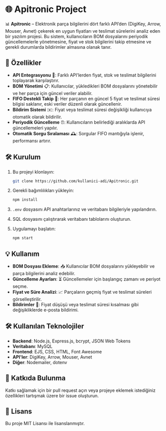 
# 🌐 Apitronic Project

📊 **Apitronic** – Elektronik parça bilgilerini dört farklı API’den (DigiKey, Arrow, Mouser, Avnet) çekerek en uygun fiyatları ve teslimat sürelerini analiz eden bir yazılım projesi. Bu sistem, kullanıcıların BOM dosyalarını periyodik güncellemelerle yönetmesine, fiyat ve stok bilgilerini takip etmesine ve gerekli durumlarda bildirimler almasına olanak tanır.

## 🚀 Özellikler

- **API Entegrasyonu** 🤖: Farklı API’lerden fiyat, stok ve teslimat bilgilerini toplayarak karşılaştırır.
- **BOM Yönetimi** 📋: Kullanıcılar, yükledikleri BOM dosyalarını yönetebilir ve her parça için güncel veriler alabilir.
- **FIFO Destekli Takip** 🔄: Her parçanın en güncel 5 fiyat ve teslimat süresi bilgisi saklanır, eski veriler düzenli olarak güncellenir.
- **Bildirim Sistemi** ✉️: Fiyat veya teslimat süresi değişikliği kullanıcıya otomatik olarak bildirilir.
- **Periyodik Güncelleme** ⏰: Kullanıcıların belirlediği aralıklarda API güncellemeleri yapılır.
- **Otomatik Sorgu Sıralaması** 🕰️: Sorgular FIFO mantığıyla işlenir, performansı artırır.

## 🛠️ Kurulum

1. Bu projeyi klonlayın:
   ```bash
   git clone https://github.com/kullanici-adi/Apitronic.git
   ```

2. Gerekli bağımlılıkları yükleyin:
   ```bash
   npm install
   ```

3. `.env` dosyasını API anahtarlarınız ve veritabanı bilgileriyle yapılandırın.

4. SQL dosyasını çalıştırarak veritabanı tablolarını oluşturun.

5. Uygulamayı başlatın:
   ```bash
   npm start
   ```

## 💡 Kullanım

- **BOM Dosyası Ekleme**: 📥 Kullanıcılar BOM dosyalarını yükleyebilir ve parça bilgilerini analiz edebilir.
- **Güncelleme Ayarları**: ⏳ Güncellemeler için başlangıç zamanı ve periyot seçme.
- **Fiyat ve Süre Analizi**: 📈 Parçaların geçmiş fiyat ve teslimat süreleri görselleştirilir.
- **Bildirimler** 🔔: Fiyat düşüşü veya teslimat süresi kısalması gibi değişikliklerde e-posta bildirimi.

## 🛠️ Kullanılan Teknolojiler

- **Backend**: Node.js, Express.js, bcrypt, JSON Web Tokens
- **Veritabanı**: MySQL
- **Frontend**: EJS, CSS, HTML, Font Awesome
- **API'ler**: DigiKey, Arrow, Mouser, Avnet
- **Diğer**: Nodemailer, dotenv

## 🤝 Katkıda Bulunma

Katkı sağlamak için bir pull request açın veya projeye eklemek istediğiniz özellikleri tartışmak üzere bir issue oluşturun. 

## 📝 Lisans

Bu proje MIT Lisansı ile lisanslanmıştır.
